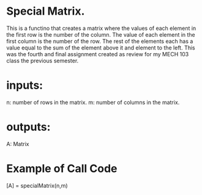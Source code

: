 # Special Matrix.
This is a functino that creates a matrix where the values of each element in the first row is the number of the column.
The value of each element in the first column is the number of the row.
The rest of the elements each has a value equal to the sum of the element above it and element to the left.
This was the fourth and final assignment created as review for my MECH 103 class the previous semester. 
# inputs:
n: number of rows in the matrix. m: number of columns in the matrix.
# outputs:
A: Matrix
# Example of Call Code
[A] = specialMatrix(n,m)

